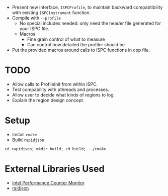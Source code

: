 - Present new interface, `ISPCProfile`, to maintain backward compabtibility
  with existing `ISPCInstrument` function.
- Compile with `--profile`
  - No special includes needed: only need the header file generated for your ISPC file.
  - Macros
    - Fine grain control of what to measure
    - Can control how detailed the profiler should be
- Put the provided macros around calls to ISPC functions in cpp file.

TODO
====
- Allow calls to ProfileInit from within ISPC.
- Test compability with pthreads and processes.
- Allow user to decide what kinds of regions to log.
- Explain the region design concept.

Setup
=====
- Install `cmake`
- Build `rapidjson`
```
cd rapidjson; mkdir build; cd build; ../cmake
```

External Libraries Used
=======================
- [Intel Performance Counter Monitor](https://software.intel.com/en-us/articles/intel-performance-counter-monitor)
- [raidjson](https://github.com/miloyip/rapidjson)
